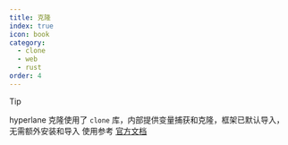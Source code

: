 ```yaml
---
title: 克隆
index: true
icon: book
category:
  - clone
  - web
  - rust
order: 4
---
```


> [!tip]
> hyperlane 克隆使用了 `clone` 库，内部提供变量捕获和克隆，框架已默认导入，无需额外安装和导入
> 使用参考 [官方文档](../../clonelicious/README.md)

<Bottom />
